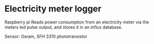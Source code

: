 # Electricity meter logger
Raspberry pi
Reads power consumption from an electricity meter via the meters led pulse output, and stores it in an influx database.

Sensor: Osram, SFH 3310 phototransistor
